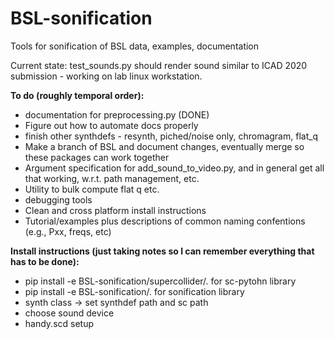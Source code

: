 # BSL-sonification
Tools for sonification of BSL data, examples, documentation

Current state:
	test_sounds.py should render sound similar to ICAD 2020 submission - working on lab linux workstation.


<b>To do (roughly temporal order):</b>
<ul>
<li>documentation for preprocessing.py (DONE)</li>
<li>Figure out how to automate docs properly </li>
<li>finish other synthdefs - resynth, piched/noise only, chromagram, flat_q</li>
<li>Make a branch of BSL and document changes, eventually merge so these packages can work together</li>
<li>Argument specification for add_sound_to_video.py, and in general get all that working, w.r.t. path management, etc.</li>
<li>Utility to bulk compute flat q etc.</li>
<li>debugging tools</li>
<li>Clean and cross platform install instructions</li>
<li>Tutorial/examples plus descriptions of common naming confentions (e.g., Pxx, freqs, etc)</li>
</ul>


<b>Install  instructions (just taking notes so I can remember everything that has to be done):</b>
<ul>
<li>pip install -e BSL-sonification/supercollider/.  for sc-pytohn library</li>
<li>pip install -e BSL-sonification/. for sonification library</li>
<li>synth class -> set synthdef path and sc path</li>
<li>choose sound device</li>
<li>handy.scd setup</li>
</ul>